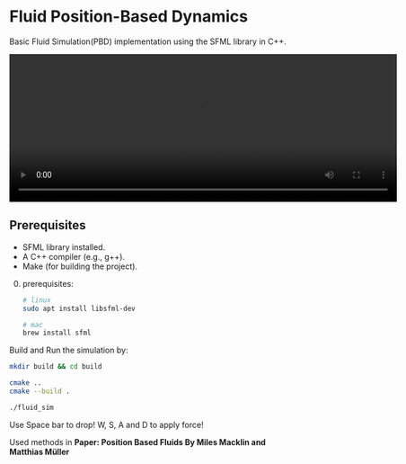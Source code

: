 # Fluid Position-Based Dynamics
Basic Fluid Simulation(PBD) implementation using the SFML library in C++.


<video width="690" height="263" controls>
  <source src="output.mp4" type="video/mp4">
  Your browser does not support the video tag.
</video>

## Prerequisites
- SFML library installed.
- A C++ compiler (e.g., g++).
- Make (for building the project).

0. prerequisites:
   ```bash
   # linux
   sudo apt install libsfml-dev
   
   # mac
   brew install sfml
   ```
Build and Run the simulation by:
   ```bash
mkdir build && cd build

cmake ..
cmake --build .

./fluid_sim

   ```


   Use Space bar to drop! W, S, A and D to apply force!

Used methods in **Paper: Position Based Fluids
By
Miles Macklin and Matthias Müller**



